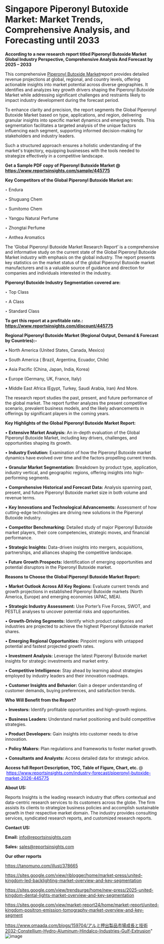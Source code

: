 # Singapore Piperonyl Butoxide Market: Market Trends, Comprehensive Analysis, and Forecasting until 2033

<strong>According to a new research report titled Piperonyl Butoxide Market Global Industry Perspective, Comprehensive Analysis And Forecast by 2025 – 2033</strong>

This comprehensive <a href=https://www.reportsinsights.com/sample/445775>Piperonyl Butoxide Market</a>report provides detailed revenue projections at global, regional, and country levels, offering actionable insights into market potential across diverse geographies. It identifies and analyzes key growth drivers shaping the Piperonyl Butoxide Market while addressing significant challenges and restraints likely to impact industry development during the forecast period.

To enhance clarity and precision, the report segments the Global Piperonyl Butoxide Market based on type, applications, and region, delivering granular insights into specific market dynamics and emerging trends. This segmentation facilitates a targeted analysis of the unique factors influencing each segment, supporting informed decision-making for stakeholders and industry leaders.

Such a structured approach ensures a holistic understanding of the market's trajectory, equipping businesses with the tools needed to strategize effectively in a competitive landscape.

<strong>Get a Sample PDF copy of Piperonyl Butoxide Market </strong><strong>@<a href=https://www.reportsinsights.com/sample/445775 style=color:#0000ff;> https://www.reportsinsights.com/sample/445775</a></strong></font>

<strong>Key Competitors of the Global Piperonyl Butoxide Market are:</strong>

‣ Endura

‣ Shuguang Chem

‣ Sumitomo Chem

‣ Yangpu Natural Perfume

‣ Zhongtai Perfume

‣ Anthea Aromatics

The ‘Global Piperonyl Butoxide Market Research Report’ is a comprehensive and informative study on the current state of the Global Piperonyl Butoxide Market industry with emphasis on the global industry. The report presents key statistics on the market status of the global Piperonyl Butoxide market manufacturers and is a valuable source of guidance and direction for companies and individuals interested in the industry.

<strong>Piperonyl Butoxide Industry Segmentation covered are:</strong>

‣ Top Class

‣ A Class

‣ Standard Class

<strong>To get this report at a profitable rate.: <a href=https://www.reportsinsights.com/discount/445775 style=color:#0000ff;>https://www.reportsinsights.com/discount/445775</a></strong></font>

<strong>Regional Piperonyl Butoxide Market (Regional Output, Demand &amp; Forecast by Countries):-</strong>

• North America (United States, Canada, Mexico)

• South America ( Brazil, Argentina, Ecuador, Chile)

• Asia Pacific (China, Japan, India, Korea)

• Europe (Germany, UK, France, Italy)

• Middle East Africa (Egypt, Turkey, Saudi Arabia, Iran) And More.

The research report studies the past, present, and future performance of the global market. The report further analyzes the present competitive scenario, prevalent business models, and the likely advancements in offerings by significant players in the coming years.

<strong>Key Highlights of the Global Piperonyl Butoxide Market Report:</strong>

• <strong>Extensive Market Analysis:</strong> An in-depth evaluation of the Global Piperonyl Butoxide Market, including key drivers, challenges, and opportunities shaping its growth.

• <strong>Industry Evolution:</strong> Examination of how the Piperonyl Butoxide market dynamics have evolved over time and the factors propelling current trends.

• <strong>Granular Market Segmentation:</strong> Breakdown by product type, application, industry vertical, and geographic regions, offering insights into high-performing segments.

• <strong>Comprehensive Historical and Forecast Data:</strong> Analysis spanning past, present, and future Piperonyl Butoxide market size in both volume and revenue terms.

• <strong>Key Innovations and Technological Advancements:</strong> Assessment of how cutting-edge technologies are driving new solutions in the Piperonyl Butoxide industry.

• <strong>Competitor Benchmarking:</strong> Detailed study of major Piperonyl Butoxide market players, their core competencies, strategic moves, and financial performance.

• <strong>Strategic Insights:</strong> Data-driven insights into mergers, acquisitions, partnerships, and alliances shaping the competitive landscape.

• <strong>Future Growth Prospects:</strong> Identification of emerging opportunities and potential disruptors in the Piperonyl Butoxide market.

<strong>Reasons to Choose the Global Piperonyl Butoxide Market Report:</strong>

• <strong>Market Outlook Across All Key Regions:</strong> Evaluate current trends and growth projections in established Piperonyl Butoxide markets (North America, Europe) and emerging economies (APAC, MEA).

• <strong>Strategic Industry Assessment:</strong> Use Porter’s Five Forces, SWOT, and PESTLE analyses to uncover potential risks and opportunities.

• <strong>Growth-Driving Segments:</strong> Identify which product categories and industries are projected to achieve the highest Piperonyl Butoxide market shares.

• <strong>Emerging Regional Opportunities:</strong> Pinpoint regions with untapped potential and fastest projected growth rates.

• <strong>Investment Analysis:</strong> Leverage the latest Piperonyl Butoxide market insights for strategic investments and market entry.

• <strong>Competitive Intelligence:</strong> Stay ahead by learning about strategies employed by industry leaders and their innovation roadmaps.

• <strong>Customer Insights and Behavior:</strong> Gain a deeper understanding of customer demands, buying preferences, and satisfaction trends.

<strong>Who Will Benefit from the Report?</strong>

• <strong>Investors:</strong> Identify profitable opportunities and high-growth regions.

• <strong>Business Leaders:</strong> Understand market positioning and build competitive strategies.

• <strong>Product Developers:</strong> Gain insights into customer needs to drive innovation.

• <strong>Policy Makers:</strong> Plan regulations and frameworks to foster market growth.

• <strong>Consultants and Analysts:</strong> Access detailed data for strategic advice.
</ul>
<strong>Access full Report Description, TOC, Table of Figure, Chart, etc. </strong>@  <a href=https://www.reportsinsights.com/industry-forecast/piperonyl-butoxide-market-2026-445775 style=color:#0000ff;>https://www.reportsinsights.com/industry-forecast/piperonyl-butoxide-market-2026-445775</a></font>

<strong><strong>About US</strong>:</strong>

Reports Insights is the leading research industry that offers contextual and data-centric research services to its customers across the globe. The firm assists its clients to strategize business policies and accomplish sustainable growth in their respective market domain. The industry provides consulting services, syndicated research reports, and customized research reports.

<strong>Contact US:</strong>

<p class=""""><b>Email:</b> <a href=mailto:info@reportsinsights.com>info@reportsinsights.com</a></p>
<p class=""""><b>Sales:</b> <a href=mailto:sales@reportsinsights.com>sales@reportsinsights.com</a></p>

<strong>Our other reports</strong>

<a href=https://tanomuno.com/illust/378665>https://tanomuno.com/illust/378665</a>

<a href=https://sites.google.com/view/riblogger/home/market-press/united-kingdom-led-backlighting-market-overview-and-key-segmentation>https://sites.google.com/view/riblogger/home/market-press/united-kingdom-led-backlighting-market-overview-and-key-segmentation</a>

<a href=https://sites.google.com/view/trendsurge/home/new-press/2025-united-kingdom-dental-lights-market-overview-and-key-segmentation>https://sites.google.com/view/trendsurge/home/new-press/2025-united-kingdom-dental-lights-market-overview-and-key-segmentation</a>

<a href=https://sites.google.com/view/market-report24/home/market-report/united-kingdom-positron-emission-tomography-market-overview-and-key-segment>https://sites.google.com/view/market-report24/home/market-report/united-kingdom-positron-emission-tomography-market-overview-and-key-segment</a>

<a href=https://www.omaada.com/blogs/159704/アルミ押出製品市場成長と技術2032-Constellium-Hydro-Aluminum-Hindalco-Industries-Gulf-Extrusion>https://www.omaada.com/blogs/159704/アルミ押出製品市場成長と技術2032-Constellium-Hydro-Aluminum-Hindalco-Industries-Gulf-Extrusion</a>"
![image](https://github.com/user-attachments/assets/12ea9fad-efd0-43a0-9757-49b58b68cc8c)
